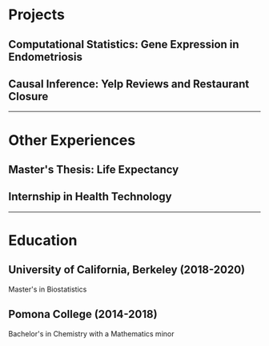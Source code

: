 # Projects

## Computational Statistics: Gene Expression in Endometriosis

## Causal Inference: Yelp Reviews and Restaurant Closure

____

# Other Experiences

## Master's Thesis: Life Expectancy

## Internship in Health Technology

____

# Education

## University of California, Berkeley (2018-2020)
Master's in Biostatistics

## Pomona College (2014-2018)
Bachelor's in Chemistry with a Mathematics minor
